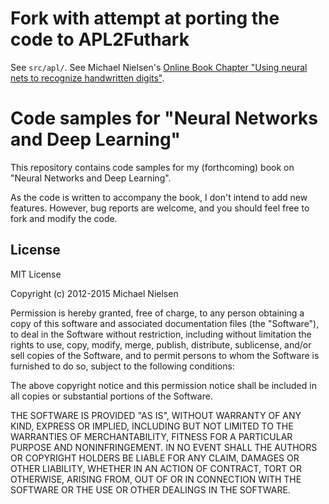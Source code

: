 # Fork with attempt at porting the code to APL2Futhark

See `src/apl/`.
See Michael Nielsen's [Online Book Chapter "Using neural nets to recognize handwritten digits"](http://neuralnetworksanddeeplearning.com/chap1.html).

# Code samples for "Neural Networks and Deep Learning"

This repository contains code samples for my (forthcoming) book on
"Neural Networks and Deep Learning".

As the code is written to accompany the book, I don't intend to add
new features.  However, bug reports are welcome, and you should feel
free to fork and modify the code.

## License

MIT License

Copyright (c) 2012-2015 Michael Nielsen

Permission is hereby granted, free of charge, to any person obtaining
a copy of this software and associated documentation files (the
"Software"), to deal in the Software without restriction, including
without limitation the rights to use, copy, modify, merge, publish,
distribute, sublicense, and/or sell copies of the Software, and to
permit persons to whom the Software is furnished to do so, subject to
the following conditions:

The above copyright notice and this permission notice shall be
included in all copies or substantial portions of the Software.

THE SOFTWARE IS PROVIDED "AS IS", WITHOUT WARRANTY OF ANY KIND,
EXPRESS OR IMPLIED, INCLUDING BUT NOT LIMITED TO THE WARRANTIES OF
MERCHANTABILITY, FITNESS FOR A PARTICULAR PURPOSE AND
NONINFRINGEMENT. IN NO EVENT SHALL THE AUTHORS OR COPYRIGHT HOLDERS BE
LIABLE FOR ANY CLAIM, DAMAGES OR OTHER LIABILITY, WHETHER IN AN ACTION
OF CONTRACT, TORT OR OTHERWISE, ARISING FROM, OUT OF OR IN CONNECTION
WITH THE SOFTWARE OR THE USE OR OTHER DEALINGS IN THE SOFTWARE.
